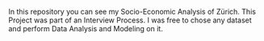 In this repository you can see my Socio-Economic Analysis of Zürich. This Project was part of an Interview Process. I was free to chose any dataset and perform Data Analysis and Modeling on it.
